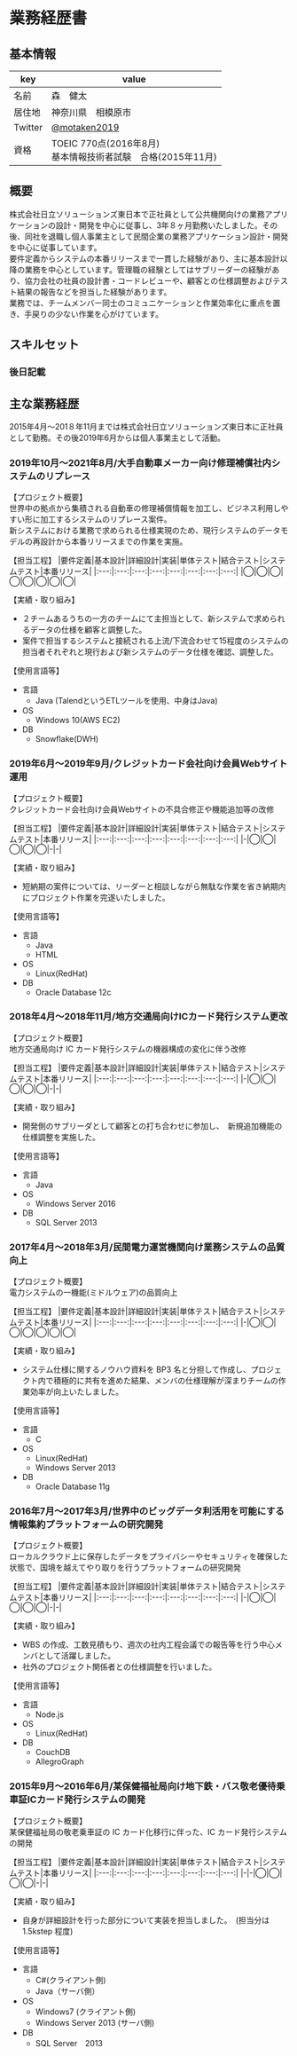 # 業務経歴書

## 基本情報

|key|value|
|----|----|
|名前|森　健太|
|居住地|神奈川県　相模原市|
|Twitter|[@motaken2019](https://twitter.com/motaken2019)|
|資格|TOEIC 770点(2016年8月)<br>基本情報技術者試験　合格(2015年11月)|

## 概要
株式会社日立ソリューションズ東日本で正社員として公共機関向けの業務アプリケーションの設計・開発を中心に従事し、3年８ヶ月勤務いたしました。その後、同社を退職し個人事業主として民間企業の業務アプリケーション設計・開発を中心に従事しています。<br>
要件定義からシステムの本番リリースまで一貫した経験があり、主に基本設計以降の業務を中心としています。管理職の経験としてはサブリーダーの経験があり、協力会社の社員の設計書・コードレビューや、顧客との仕様調整およびテスト結果の報告などを担当した経験があります。<br>
業務では、チームメンバー同士のコミュニケーションと作業効率化に重点を置き、手戻りの少ない作業を心がけています。

## スキルセット
### 後日記載

## 主な業務経歴
2015年4月〜201８年11月までは株式会社日立ソリューションズ東日本に正社員として勤務。その後2019年6月からは個人事業主として活動。

### 2019年10月～2021年8月/大手自動車メーカー向け修理補償社内システムのリプレース

【プロジェクト概要】<br>
世界中の拠点から集積される自動車の修理補償情報を加工し、ビジネス利用しやすい形に加工するシステムのリプレース案件。<br>
新システムにおける業務で求められる仕様実現のため、現行システムのデータモデルの再設計から本番リリースまでの作業を実施。

【担当工程】
|要件定義|基本設計|詳細設計|実装|単体テスト|結合テスト|システムテスト|本番リリース|
|:---:|:---:|:---:|:---:|:---:|:---:|:---:|:---:|
|◯|◯|◯|◯|◯|◯|◯|◯|

【実績・取り組み】<br>
- ２チームあるうちの一方のチームにて主担当として、新システムで求められるデータの仕様を顧客と調整した。
- 案件で担当するシステムと接続される上流/下流合わせて15程度のシステムの担当者それぞれと現行および新システムのデータ仕様を確認、調整した。

【使用言語等】<br>
- 言語
  - Java (TalendというETLツールを使用、中身はJava)
- OS
  - Windows 10(AWS EC2)
- DB
  - Snowflake(DWH)

### 2019年6月～2019年9月/クレジットカード会社向け会員Webサイト運用

【プロジェクト概要】<br>
クレジットカード会社向け会員Webサイトの不具合修正や機能追加等の改修

【担当工程】
|要件定義|基本設計|詳細設計|実装|単体テスト|結合テスト|システムテスト|本番リリース|
|:---:|:---:|:---:|:---:|:---:|:---:|:---:|:---:|
|-|◯|◯|◯|◯|◯|-|-|

【実績・取り組み】<br>
- 短納期の案件については、リーダーと相談しながら無駄な作業を省き納期内にプロジェクト作業を完遂いたしました。

【使用言語等】<br>
- 言語
  - Java
  - HTML
- OS
  - Linux(RedHat)
- DB
  - Oracle Database 12c

### 2018年4月～2018年11月/地方交通局向けICカード発行システム更改

【プロジェクト概要】<br>
地方交通局向け IC カード発行システムの機器構成の変化に伴う改修

【担当工程】
|要件定義|基本設計|詳細設計|実装|単体テスト|結合テスト|システムテスト|本番リリース|
|:---:|:---:|:---:|:---:|:---:|:---:|:---:|:---:|
|-|◯|◯|◯|◯|◯|-|-|

【実績・取り組み】<br>
- 開発側のサブリーダとして顧客との打ち合わせに参加し、　新規追加機能の仕様調整を実施した。

【使用言語等】<br>
- 言語
  - Java
- OS
  - Windows Server 2016
- DB
  - SQL Server 2013

### 2017年4月～2018年3月/民間電力運営機関向け業務システムの品質向上

【プロジェクト概要】<br>
電力システムの一機能(ミドルウェア)の品質向上

【担当工程】
|要件定義|基本設計|詳細設計|実装|単体テスト|結合テスト|システムテスト|本番リリース|
|:---:|:---:|:---:|:---:|:---:|:---:|:---:|:---:|
|-|◯|◯|◯|◯|◯|◯|◯|

【実績・取り組み】<br>
- システム仕様に関するノウハウ資料を BP3 名と分担して作成し、プロジェクト内で積極的に共有を進めた結果、メンバの仕様理解が深まりチームの作業効率が向上いたしました。

【使用言語等】<br>
- 言語
  - C
- OS
  - Linux(RedHat)
  - Windows Server 2013
- DB
  - Oracle Database 11g

### 2016年7月～2017年3月/世界中のビッグデータ利活用を可能にする情報集約プラットフォームの研究開発

【プロジェクト概要】<br>
ローカルクラウド上に保存したデータをプライバシーやセキュリティを確保した状態で、国境を越えてやり取りを行うプラットフォームの研究開発

【担当工程】
|要件定義|基本設計|詳細設計|実装|単体テスト|結合テスト|システムテスト|本番リリース|
|:---:|:---:|:---:|:---:|:---:|:---:|:---:|:---:|
|-|◯|◯|◯|◯|◯|-|-|

【実績・取り組み】<br>
- WBS の作成、工数見積もり、週次の社内工程会議での報告等を行う中心メンバとして活躍しました。
- 社外のプロジェクト関係者との仕様調整を行いました。

【使用言語等】<br>
- 言語
  - Node.js
- OS
  - Linux(RedHat)
- DB
  - CouchDB
  - AllegroGraph

### 2015年9月～2016年6月/某保健福祉局向け地下鉄・バス敬老優待乗車証ICカード発行システムの開発

【プロジェクト概要】<br>
某保健福祉局の敬老乗車証の IC カード化移行に伴った、IC カード発行システムの開発

【担当工程】
|要件定義|基本設計|詳細設計|実装|単体テスト|結合テスト|システムテスト|本番リリース|
|:---:|:---:|:---:|:---:|:---:|:---:|:---:|:---:|
|-|-|◯|◯|◯|◯|-|-|

【実績・取り組み】<br>
- 自身が詳細設計を行った部分について実装を担当しました。　(担当分は 1.5kstep 程度)

【使用言語等】<br>
- 言語
  - C#(クライアント側)
  - Java（サーバ側）
- OS
  - Windows7 (クライアント側)
  - Windows Server 2013 (サーバ側)
- DB
  - SQL Server　2013
